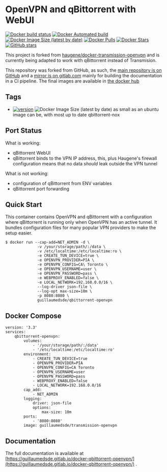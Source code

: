 # OpenVPN and qBittorrent with WebUI

[![Docker build status](https://img.shields.io/docker/cloud/build/guillaumedsde/qbittorrent-openvpn)](https://hub.docker.com/r/guillaumedsde/qbittorrent-openvpn/builds)
[![Docker Automated build](https://img.shields.io/docker/cloud/automated/guillaumedsde/qbittorrent-openvpn)](https://hub.docker.com/r/guillaumedsde/qbittorrent-openvpn/)
[![Docker Image Size (latest by date)](https://img.shields.io/docker/image-size/guillaumedsde/qbittorrent-openvpn)](https://hub.docker.com/r/guillaumedsde/qbittorrent-openvpn/builds)
[![Docker Pulls](https://img.shields.io/docker/pulls/guillaumedsde/qbittorrent-openvpn)](https://hub.docker.com/r/guillaumedsde/qbittorrent-openvpn/)
[![Docker Stars](https://img.shields.io/docker/stars/guillaumedsde/qbittorrent-openvpn)](https://hub.docker.com/r/guillaumedsde/qbittorrent-openvpn/)
[![GitHub stars](https://img.shields.io/github/stars/guillaumedsde/docker-qbittorrent-openvpn)](https://github.com/guillaumedsde/docker-qbittorrent-openvpn)

This project is forked from [haugene/docker-transmission-openvpn](https://github.com/haugene/docker-transmission-openvpn) and is currently being adapted to work with qBittorrent instead of Transmision.

This repository was forked from GitHub, as such, the [main repository is on GitHub](https://github.com/guillaumedsde/docker-qbittorrent-openvpn) and a [mirror is on gitlab.com](https://gitlab.com/guillaumedsde/docker-qbittorrent-openvpn) mainly for building the documentation in a CI pipeline. The final images are available in [the docker hub](https://hub.docker.com/r/guillaumedsde/qbittorrent-openvpn/)

## Tags

- [![version](https://images.microbadger.com/badges/version/guillaumedsde/qbittorrent-openvpn.svg)](https://microbadger.com/images/guillaumedsde/qbittorrent-openvpn) ![Docker Image Size (latest by date)](https://img.shields.io/docker/image-size/guillaumedsde/qbittorrent-openvpn) as small as an ubuntu image can be, with most up to date qbittorrent-nox

## Port Status

What is working:

- qBittorrent WebUI
- qBittorrent binds to the VPN IP address, this, plus Haugene's firewall configuration means that no data _should_ leak outside the VPN tunnel

What is not working:

- configuration of qBittorrent from ENV variables
- qBittorrent port forwarding

## Quick Start

This container contains OpenVPN and qBittorrent with a configuration
where qBittorrent is running only when OpenVPN has an active tunnel.
It bundles configuration files for many popular VPN providers to make the setup easier.

```
$ docker run --cap-add=NET_ADMIN -d \
              -v /your/storage/path/:/data \
              -v /etc/localtime:/etc/localtime:ro \
              -e CREATE_TUN_DEVICE=true \
              -e OPENVPN_PROVIDER=PIA \
              -e OPENVPN_CONFIG=CA\ Toronto \
              -e OPENVPN_USERNAME=user \
              -e OPENVPN_PASSWORD=pass \
              -e WEBPROXY_ENABLED=false \
              -e LOCAL_NETWORK=192.168.0.0/16 \
              --log-driver json-file \
              --log-opt max-size=10m \
              -p 8080:8080 \
              guillaumedsde/qbittorrent-openvpn
```

## Docker Compose

```
version: '3.3'
services:
    qbittorrent-openvpn:
        volumes:
            - '/your/storage/path/:/data'
            - '/etc/localtime:/etc/localtime:ro'
        environment:
            - CREATE_TUN_DEVICE=true
            - OPENVPN_PROVIDER=PIA
            - OPENVPN_CONFIG=CA Toronto
            - OPENVPN_USERNAME=user
            - OPENVPN_PASSWORD=pass
            - WEBPROXY_ENABLED=false
            - LOCAL_NETWORK=192.168.0.0/16
        cap_add:
            - NET_ADMIN
        logging:
            driver: json-file
            options:
                max-size: 10m
        ports:
            - '8080:8080'
        image: guillaumedsde/transmission-openvpn
```

## Documentation

The full documentation is available at [https://guillaumedsde.gitlab.io/docker-qbittorrent-openvpn/](https://guillaumedsde.gitlab.io/docker-qbittorrent-openvpn/) .
